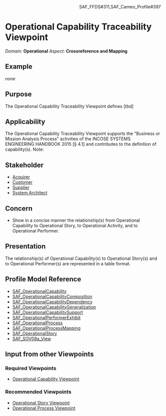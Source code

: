 <div align="right">SAF_FFDS#311,SAF_Cameo_Profile#397</div>

# Operational Capability Traceability Viewpoint
*Domain:* **Operational** *Aspect:* **Crossreference and Mapping**
## Example
*none*
## Purpose
The Operational Capability Traceability Viewpoint defines [tbd]
## Applicability
The Operational Capability Traceability Viewpoint supports the "Business or Mission Analysis Process" activities of the INCOSE SYSTEMS ENGINEERING HANDBOOK 2015 [§ 4.1] and contributes to the definition of capability(s).
Note:
## Stakeholder
* [Acquirer](../stakeholders.md#Acquirer)
* [Customer](../stakeholders.md#Customer)
* [Supplier](../stakeholders.md#Supplier)
* [System Architect](../stakeholders.md#System-Architect)
## Concern
* Show in a concise manner the relationship(s) from Operational Capability to Operational Story, to Operational Activity, and to Operational Performer.
## Presentation
The relationship(s) of Operational Capability(s) to Operational Story(s) and to Operational Performer(s) are represented in a table format.

## Profile Model Reference
* [SAF_OperationalCapability](../stereotypes.md#SAF_OperationalCapability)
* [SAF_OperationalCapabilityComposition](../stereotypes.md#SAF_OperationalCapabilityComposition)
* [SAF_OperationalCapabilityDependency](../stereotypes.md#SAF_OperationalCapabilityDependency)
* [SAF_OperationalCapabilityGeneralization](../stereotypes.md#SAF_OperationalCapabilityGeneralization)
* [SAF_OperationalCapabilitySupport](../stereotypes.md#SAF_OperationalCapabilitySupport)
* [SAF_OperationalPerformerExhibit](../stereotypes.md#SAF_OperationalPerformerExhibit)
* [SAF_OperationalProcess](../stereotypes.md#SAF_OperationalProcess)
* [SAF_OperationalProcessMapping](../stereotypes.md#SAF_OperationalProcessMapping)
* [SAF_OperationalStory](../stereotypes.md#SAF_OperationalStory)
* [SAF_SOV08a_View](../stereotypes.md#SAF_SOV08a_View)
## Input from other Viewpoints
### Required Viewpoints
* [Operational Capability Viewpoint](Operational-Capability-Viewpoint.md)
### Recommended Viewpoints
* [Operational Story Viewpoint](Operational-Story-Viewpoint.md)
* [Operational Process Viewpoint](Operational-Process-Viewpoint.md)
